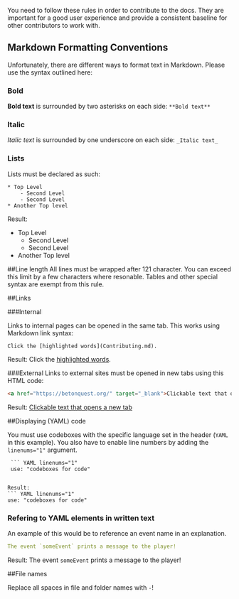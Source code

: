 You need to follow these rules in order to contribute to the docs. They are important for a good user experience and provide
a consistent baseline for other contributors to work with.

## Markdown Formatting Conventions
Unfortunately, there are different ways to format text in Markdown. Please use the syntax outlined here:

### Bold
**Bold text** is surrounded by two asterisks on each side: ``**Bold text**``

### Italic
_Italic text_ is surrounded by one underscore on each side: ``_Italic text_``

### Lists

Lists must be declared as such:

```
* Top Level
    - Second Level
    - Second Level
* Another Top level
```

Result:

* Top Level
  - Second Level
  - Second Level
* Another Top level

##Line length
All lines must be wrapped after 121 character. You can exceed this limit by a few characters where resonable.
Tables and other special syntax are exempt from this rule.

##Links

###Internal

Links to internal pages can be opened in the same tab. This works using Markdown link syntax:

``` linenums="1"
Click the [highlighted words](Contributing.md).
```
Result: Click the [highlighted words](../../Overview.md).

###External
Links to external sites must be opened in new tabs using this HTML code:

``` HTML linenums="1"
<a href="https://betonquest.org/" target="_blank">Clickable text that opens a new tab</a>
```
Result: <a href="https://betonquest.org/" target="_blank">Clickable text that opens a new tab</a>



##Displaying (YAML) code

You must use codeboxes with the specific language set in the header (`YAML` in this example).
You also have to enable line numbers by adding the `linenums="1"` argument. 
``` linenums="1"
 ``` YAML linenums="1"
 use: "codeboxes for code"
 ```
```

Result:
``` YAML linenums="1"
use: "codeboxes for code"
```
### Refering to YAML elements in written text

An example of this would be to reference an event name in an explanation.

``` YAML linenums="1"
The event `someEvent` prints a message to the player!
```

Result:
The event `someEvent` prints a message to the player!

##File names

Replace all spaces in file and folder names with `-`!


